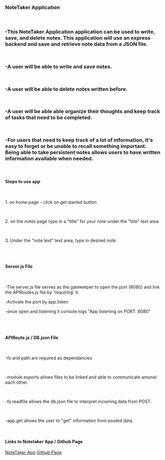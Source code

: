 <h3>NoteTaker Application<h3>
<br>
<p>-This NoteTaker Application application can be used to write, save, and delete notes. This application will use an express backend and save and retrieve note data from a JSON file.</p>
<br>
<p>-A user will be able to write and save notes. </p>
<br>
<p>-A user will be able to delete notes written before. </p>
<br>
<p>-A user will be able able organize their thoughts and keep track of tasks that need to be completed.</p>
<br>
<p>-For users that need to keep track of a lot of information, it's easy to forget or be unable to recall something important. Being able to take persistent notes allows users to have written information available when needed. </p>
<br>
<h4>Steps to use app </h4>
<br>
<p>1. on home page - click on get started button</p>
<br>
<p>2. on the notes page type in a "title" for your note under the "title" text area </p>
<br>
<p>3. Under the "note text" text area, type in desired note.</p>
<br>
<br>

<h4>Server.js File</h4>
<br>
<p>-The server.js file serves as the gatekeeper to open the port (8080) and link the APIRoutes.js file by 'requiring' it.</p>
<p>-Activate the port by app.listen</p>
<p>-once open and listening it console logs "App listening on PORT: 8080"</p>
<br>
<br>

<h4> APIRoute.js / DB.json File</h4>
<br>
<p>-fs and path are required as dependancies</p>
<br>
<p>-module.exports allows files to be linked and able to communicate amonst each other.</p>
<br>
<p>-fs.readfile allows the db.json file to interpret incoming data from POST. </p>
<br>
<p>-app.get allows the user to "get" information from posted data. </p>
<br>

<h4> Links to Notetaker App / Github Page </h4>
<a href="https://mighty-headland-17179.herokuapp.com/">NoteTaker App</a>
<a href="https://github.com/brc9087/NoteTaker"> Github Page</a>

